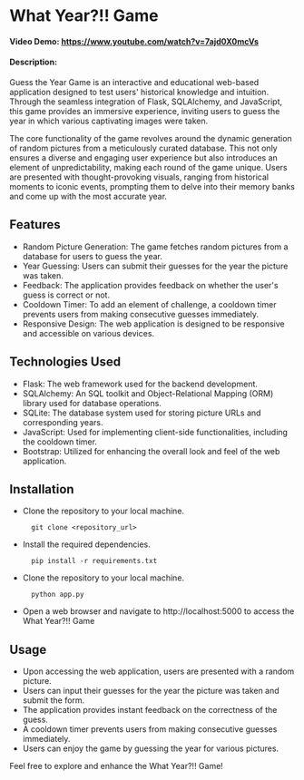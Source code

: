 
# What Year?!! Game
#### Video Demo: https://www.youtube.com/watch?v=7ajd0X0mcVs
#### Description:
Guess the Year Game is an interactive and educational web-based application designed to test users' historical knowledge and intuition. Through the seamless integration of Flask, SQLAlchemy, and JavaScript, this game provides an immersive experience, inviting users to guess the year in which various captivating images were taken.

The core functionality of the game revolves around the dynamic generation of random pictures from a meticulously curated database. This not only ensures a diverse and engaging user experience but also introduces an element of unpredictability, making each round of the game unique. Users are presented with thought-provoking visuals, ranging from historical moments to iconic events, prompting them to delve into their memory banks and come up with the most accurate year.
## Features
- Random Picture Generation: The game fetches random pictures from a database for users to guess the year.
- Year Guessing: Users can submit their guesses for the year the picture was taken.
- Feedback: The application provides feedback on whether the user's guess is correct or not.
- Cooldown Timer: To add an element of challenge, a cooldown timer prevents users from making consecutive guesses immediately.
- Responsive Design: The web application is designed to be responsive and accessible on various devices.
## Technologies Used
- Flask: The web framework used for the backend development.
- SQLAlchemy: An SQL toolkit and Object-Relational Mapping (ORM) library used for database operations.
- SQLite: The database system used for storing picture URLs and corresponding years.
- JavaScript: Used for implementing client-side functionalities, including the cooldown timer.
- Bootstrap: Utilized for enhancing the overall look and feel of the web application.
## Installation
- Clone the repository to your local machine.

        git clone <repository_url>

- Install the required dependencies.

        pip install -r requirements.txt

- Clone the repository to your local machine.

        python app.py

- Open a web browser and navigate to http://localhost:5000 to access the What Year?!! Game

## Usage

- Upon accessing the web application, users are presented with a random picture.
- Users can input their guesses for the year the picture was taken and submit the form.
- The application provides instant feedback on the correctness of the guess.
- A cooldown timer prevents users from making consecutive guesses immediately.
- Users can enjoy the game by guessing the year for various pictures.

Feel free to explore and enhance the What Year?!! Game!

